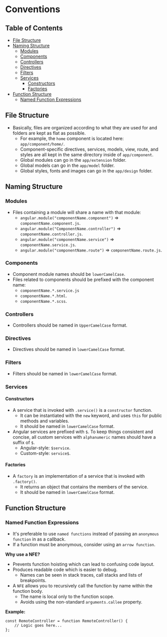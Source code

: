 # Conventions

## Table of Contents

* [File Structure](#FileStructure)
* [Naming Structure](#NamingStructure)
	* [Modules](#Modules)
	* [Components](#Components)
	* [Controllers](#Controllers)
	* [Directives](#Directives)
	* [Filters](#Filters)
	* [Services](#Services)
		* [Constructors](#Constructors)
		* [Factories](#Factories)
* [Function Structure](#FunctionStructure)
	* [Named Function Expressions](#NamedFunctionExpressions)

## <a name='FileStructure'></a> File Structure
- Basically, files are organized according to what they are used for and folders are kept as flat as possible.
	- For example, the `home` component is located here: `app/component/home/`.
	- Component-specific directives, services, models, view, route, and styles are all kept in the same directory inside of `app/component`.
	- Global modules can go in the `app/extension` folder.
	- Global models can go in the `app/model` folder.
	- Global styles, fonts and images can go in the `app/design` folder.

## <a name='NamingStructure'></a>Naming Structure

### <a name='Modules'></a>Modules
- Files containing a module will share a name with that module:
	- `angular.module("componentName.component")` => `componentName.component.js`.
	- `angular.module("ComponentName.controller")` => `componentName.controller.js`.
	- `angular.module("componentName.service")` => `componentName.service.js`.
	- `angular.module("componentName.route")` => `componentName.route.js`.

### <a name='Components'></a>Components
- Component module names should be `lowerCamelCase`.
- Files related to components should be prefixed with the component name:
	- `componentName.*.service.js`
	- `componentName.*.html`.
	- `componentName.*.scss`.

### <a name='Controllers'></a>Controllers
- Controllers should be named in `UpperCamelCase` format.

### <a name='Directives'></a>Directives
- Directives should be named in `lowerCamelCase` format.

### <a name='Filters'></a>Filters
- Filters should be named in `lowerCamelCase` format.

### <a name='Services'></a>Services
#### <a name='Constructors'></a>Constructors
- A service that is invoked with `.service()` is a `constructor` function.
	- It can be instantiated with the `new` keyword, and uses `this` for public methods and variables.
	- It should be named in `lowerCamelCase` format.
- Angular services are prefixed with `$`. To keep things consistent and concise, all custom services with `alphanumeric` names should have a suffix of `$`.
	- Angular-style: `$service`.
	- Custom-style: `service$`.

#### <a name='Factories'></a>Factories
- A `factory` is an implementation of a service that is invoked with `.factory()`.
	- It returns an object that contains the members of the service.
	- It should be named in `lowerCamelCase` format.

## <a name='FunctionStructure'></a>Function Structure

### <a name='NamedFunctionExpressions'></a>Named Function Expressions
- It's preferable to use `named functions` instead of passing an `anonymous function` in as a callback.
- If a function must be anonymous, consider using an `arrow function`.

**Why use a NFE?**
- Prevents function hoisting which can lead to confusing code layout.
- Produces readable code which is easier to debug.
	- Names can be seen in stack traces, call stacks and lists of breakpoints.
- A `NFE` allows you to recursively call the function by name within the function body.
	- The name is local only to the function scope.
	- Avoids using the non-standard `arguments.callee` property.

**Example:**

	const RemoteController = function RemoteController() {
		// Logic goes here...
	};
